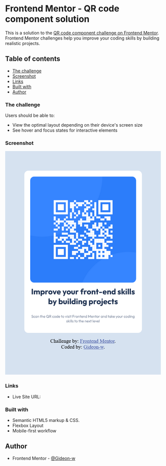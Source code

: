 # Frontend Mentor - QR code component solution

This is a solution to the [QR code component challenge on Frontend Mentor](https://www.frontendmentor.io/challenges/qr-code-component-iux_sIO_H). Frontend Mentor challenges help you improve your coding skills by building realistic projects. 

## Table of contents

- [The challenge](#the-challenge)
- [Screenshot](#screenshot)
- [Links](#links)
- [Built with](#built-with)
- [Author](#author)

### The challenge

Users should be able to:

- View the optimal layout depending on their device's screen size
- See hover and focus states for interactive elements

### Screenshot

![](./Screenshot%202024-06-14%20at%2014-43-57%20Frontend%20Mentor%20QR%20code%20component.png)


### Links

- Live Site URL: []()

### Built with

- Semantic HTML5 markup & CSS.
- Flexbox Layout
- Mobile-first workflow

## Author

- Frontend Mentor - [@Gideon-w](https://www.frontendmentor.io/profile/Gideon-w)

